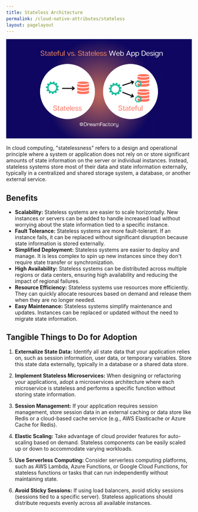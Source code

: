 ```yaml
---
title: Stateless Architecture
permalink: /cloud-native-attributes/stateless
layout: pagelayout
---
```


![Stateless Architecture](../../pictures/Statelessness.png)

In cloud computing, "statelessness" refers to a design and operational principle where a system or application does not rely on or store significant amounts of state information on the server or individual instances. Instead, stateless systems store most of their data and state information externally, typically in a centralized and shared storage system, a database, or another external service.

## Benefits

- **Scalability:** Stateless systems are easier to scale horizontally. New instances or servers can be added to handle increased load without worrying about the state information tied to a specific instance.
- **Fault Tolerance:** Stateless systems are more fault-tolerant. If an instance fails, it can be replaced without significant disruption because state information is stored externally.
- **Simplified Deployment:** Stateless systems are easier to deploy and manage. It is less complex to spin up new instances since they don't require state transfer or synchronization.
- **High Availability:** Stateless systems can be distributed across multiple regions or data centers, ensuring high availability and reducing the impact of regional failures.
- **Resource Efficiency:** Stateless systems use resources more efficiently. They can quickly allocate resources based on demand and release them when they are no longer needed.
- **Easy Maintenance:** Stateless systems simplify maintenance and updates. Instances can be replaced or updated without the need to migrate state information.

## Tangible Things to Do for Adoption

1. **Externalize State Data:** Identify all state data that your application relies on, such as session information, user data, or temporary variables. Store this state data externally, typically in a database or a shared data store. 

2. **Implement Stateless Microservices:** When designing or refactoring your applications, adopt a microservices architecture where each microservice is stateless and performs a specific function without storing state information.

3. **Session Management:** If your application requires session management, store session data in an external caching or data store like Redis or a cloud-based cache service (e.g., AWS Elasticache or Azure Cache for Redis).

4. **Elastic Scaling:** Take advantage of cloud provider features for auto-scaling based on demand. Stateless components can be easily scaled up or down to accommodate varying workloads.

5. **Use Serverless Computing:** Consider serverless computing platforms, such as AWS Lambda, Azure Functions, or Google Cloud Functions, for stateless functions or tasks that can run independently without maintaining state.

6. **Avoid Sticky Sessions:** If using load balancers, avoid sticky sessions (sessions tied to a specific server). Stateless applications should distribute requests evenly across all available instances.


